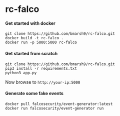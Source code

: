 # rc-falco

#### Get started with docker

```
git clone https://github.com/bmarsh9/rc-falco.git
docker build -t rc-falco .
docker run -p 5000:5000 rc-falco
```

#### Get started from scratch 

```
git clone https://github.com/bmarsh9/rc-falco.git
pip3 install -r requirements.txt
python3 app.py
```

Now browse to `http://your-ip:5000`


#### Generate some fake events

```
docker pull falcosecurity/event-generator:latest
docker run falcosecurity/event-generator run
```
